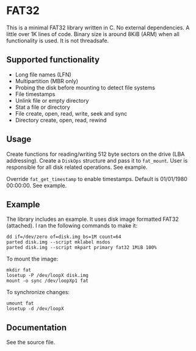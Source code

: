 # FAT32

This is a minimal FAT32 library written in C. No external dependencies. A little over 1K lines of code. Binary size is around 8KiB (ARM) when all functionality is used. It is not threadsafe.

## Supported functionality

- Long file names (LFN)
- Multipartition (MBR only)
- Probing the disk before mounting to detect file systems
- File timestamps
- Unlink file or empty directory
- Stat a file or directory
- File create, open, read, write, seek and sync
- Directory create, open, read, rewind

## Usage

Create functions for reading/writing 512 byte sectors on the drive (LBA addressing). Create a `DiskOps` structure and pass it to `fat_mount`. User is responsible for all disk related operations. See example.

Override `fat_get_timestamp` to enable timestamps. Default is 01/01/1980 00:00:00. See example.

## Example

The library includes an example. It uses disk image formatted FAT32 (attached). I ran the following commands to make it:

```
dd if=/dev/zero of=disk.img bs=1M count=64
parted disk.img --script mklabel msdos
parted disk.img --script mkpart primary fat32 1MiB 100%
```

To mount the image:

```
mkdir fat
losetup -P /dev/loopX disk.img
mount -o sync /dev/loopXp1 fat
```

To synchronize changes:

```
umount fat
losetup -d /dev/loopX
```

## Documentation

See the source file.